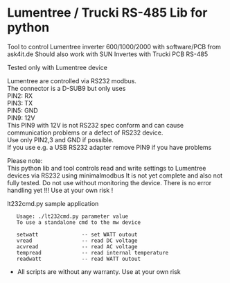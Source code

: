 # Lumentree / Trucki RS-485 Lib for python
Tool to control Lumentree inverter 600/1000/2000 with software/PCB from ask4it.de
Should also work with SUN Invertes with Trucki PCB RS-485

Tested only with Lumentree device

Lumentree are controlled via RS232 modbus. <br> 
The connector is a D-SUB9 but only uses <br>
PIN2: RX<br>
PIN3: TX<br>
PIN5: GND<br>
PIN9: 12V <br>
This PIN9 with 12V is not RS232 spec conform and can cause communication problems or a defect of RS232 device. <br>
Use only PIN2,3 and GND if possible.<br>
If you use e.g. a USB RS232 adapter remove PIN9 if you have problems<br>

Please note:  
This python lib and tool controls read and write settings to Lumentree devices via RS232 using minimalmodbus
It is not yet complete and also not fully tested. 
Do not use without monitoring the device. 
There is no error handling yet !!!
Use at your own risk !

lt232cmd.py sample application

	   Usage: ./lt232cmd.py parameter value
       To use a standalone cmd to the mw device
	   
       setwatt              -- set WATT outout
       vread                -- read DC voltage
       acvread              -- read AC voltage
       tempread             -- read internal temperature 
       readwatt             -- read WATT outout

- All scripts are without any warranty. Use at your own risk
